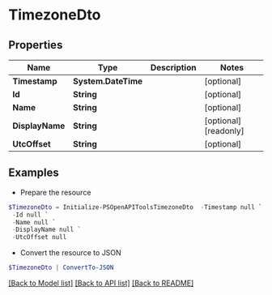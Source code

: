 # TimezoneDto
## Properties

Name | Type | Description | Notes
------------ | ------------- | ------------- | -------------
**Timestamp** | **System.DateTime** |  | [optional] 
**Id** | **String** |  | [optional] 
**Name** | **String** |  | [optional] 
**DisplayName** | **String** |  | [optional] [readonly] 
**UtcOffset** | **String** |  | [optional] 

## Examples

- Prepare the resource
```powershell
$TimezoneDto = Initialize-PSOpenAPIToolsTimezoneDto  -Timestamp null `
 -Id null `
 -Name null `
 -DisplayName null `
 -UtcOffset null
```

- Convert the resource to JSON
```powershell
$TimezoneDto | ConvertTo-JSON
```

[[Back to Model list]](../README.md#documentation-for-models) [[Back to API list]](../README.md#documentation-for-api-endpoints) [[Back to README]](../README.md)


